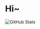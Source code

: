 # Hi~ 
![GitHub Stats](https://github-readme-stats.vercel.app/api?username=CherishBY&show_icons=true)
